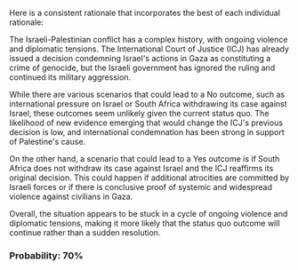 Here is a consistent rationale that incorporates the best of each individual rationale:

The Israeli-Palestinian conflict has a complex history, with ongoing violence and diplomatic tensions. The International Court of Justice (ICJ) has already issued a decision condemning Israel's actions in Gaza as constituting a crime of genocide, but the Israeli government has ignored the ruling and continued its military aggression.

While there are various scenarios that could lead to a No outcome, such as international pressure on Israel or South Africa withdrawing its case against Israel, these outcomes seem unlikely given the current status quo. The likelihood of new evidence emerging that would change the ICJ's previous decision is low, and international condemnation has been strong in support of Palestine's cause.

On the other hand, a scenario that could lead to a Yes outcome is if South Africa does not withdraw its case against Israel and the ICJ reaffirms its original decision. This could happen if additional atrocities are committed by Israeli forces or if there is conclusive proof of systemic and widespread violence against civilians in Gaza.

Overall, the situation appears to be stuck in a cycle of ongoing violence and diplomatic tensions, making it more likely that the status quo outcome will continue rather than a sudden resolution.

### Probability: 70%